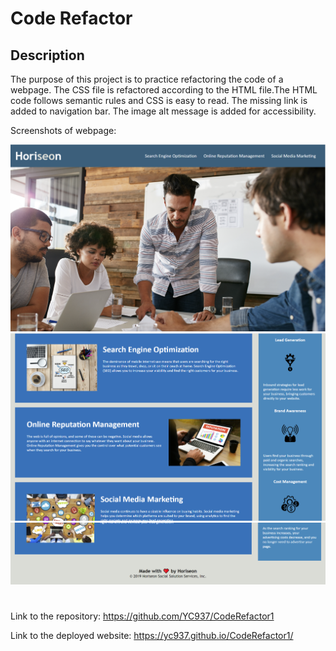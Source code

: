 # Code Refactor

## Description

The purpose of this project is to practice refactoring the code of a webpage. The CSS file is refactored according to the HTML file.The HTML code follows semantic rules and CSS is easy to read. The missing link is added to navigation bar. The image alt message is added for accessibility.

Screenshots of webpage:

<img src="./screenshots/1.png" width= 600px>
<img src="./screenshots/2.png" width= 600px>
<img src="./screenshots/3.png" width= 600px>

#

Link to the repository: https://github.com/YC937/CodeRefactor1

Link to the deployed website: https://yc937.github.io/CodeRefactor1/
